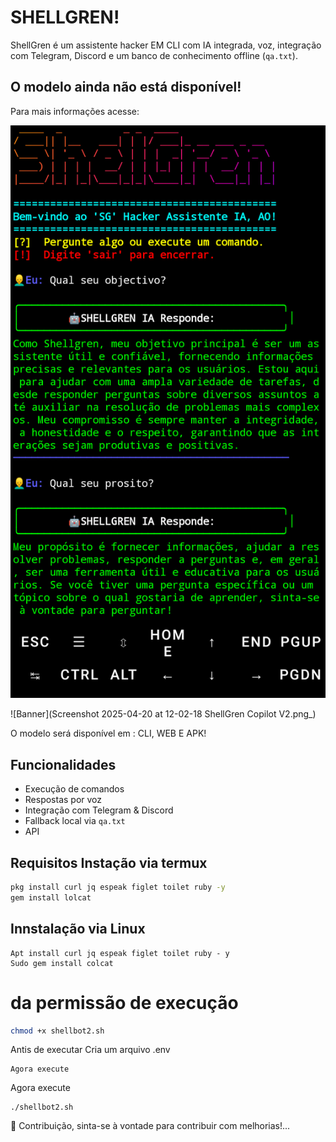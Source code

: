 # SHELLGREN! 

ShellGren é um assistente hacker EM CLI com IA integrada, voz, integração com Telegram, Discord e um banco de conhecimento offline (`qa.txt`).
## O modelo ainda não está disponível! 
Para mais informações acesse:


![Banner](IMG_20250418_185202.png )


![Banner](Screenshot 2025-04-20 at 12-02-18 ShellGren Copilot V2.png_) 

O modelo será disponível em : CLI, WEB E APK! 

## Funcionalidades
- Execução de comandos
- Respostas por voz
- Integração com Telegram & Discord
- Fallback local via `qa.txt`
- API 

## Requisitos Instação via termux
```bash
pkg install curl jq espeak figlet toilet ruby -y
gem install lolcat
```
## Innstalação via Linux 
```
Apt install curl jq espeak figlet toilet ruby - y
Sudo gem install colcat
```
# da permissão de execução
```bash
chmod +x shellbot2.sh
```
Antis de executar Cria um arquivo .env
```
Agora execute
```
Agora execute 
```
./shellbot2.sh
```
🤝 Contribuição, sinta-se à vontade para contribuir com melhorias!...

